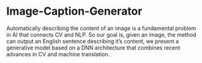 # Image-Caption-Generator

Automatically describing the content of an image
is a fundamental problem in AI that connects
CV and NLP. So our goal is, given an image, the
method can output an English sentence describing
it’s content, we present a generative model based
on a DNN architecture that combines recent advances
in CV and machine translation.
